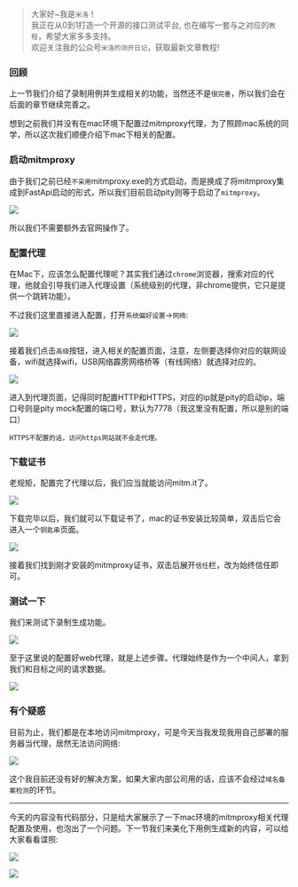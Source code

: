 > 大家好~我是`米洛`！<br/>
> 我正在从0到1打造一个开源的接口测试平台, 也在编写一套与之对应的`教程`，希望大家多多支持。<br/>
> 欢迎关注我的公众号`米洛的测开日记`，获取最新文章教程! 

### 回顾

  上一节我们介绍了录制用例并生成相关的功能，当然还不是`很完善`，所以我们会在后面的章节继续完善之。
  
  想到之前我们并没有在mac环境下配置过mitmproxy代理，为了照顾mac系统的同学，所以这次我们顺便介绍下mac下相关的配置。
  
### 启动mitmproxy

  由于我们之前已经`不采用`mitmproxy.exe的方式启动，而是换成了将mitmproxy集成到FastApi启动的形式，所以我们目前启动pity则等于启动了`mitmproxy`。
  
![](http://oss.pity.fun/picture/20220619125109.png)

  所以我们不需要额外去官网操作了。 
  
### 配置代理

  在Mac下，应该怎么配置代理呢？其实我们通过`chrome`浏览器，搜索对应的代理，他就会引导我们进入代理设置（系统级别的代理，非chrome提供，它只是提供一个跳转功能）。
  
  不过我们这里直接进入配置，打开`系统偏好设置`->`网络`:

![](http://oss.pity.fun/picture/20220619131111.png)

  接着我们点击`高级`按钮，进入相关的配置页面，注意，左侧要选择你对应的联网设备，wifi就选择wifi，USB网络霹雳网络桥等（有线网络）就选择对应的。

![](http://oss.pity.fun/picture/20220619131250.png)

  进入到代理页面，记得同时配置HTTP和HTTPS，对应的ip就是pity的启动ip，端口号则是pity mock配置的端口号，默认为7778（我这里没有配置，所以是别的端口）
  
  `HTTPS不配置的话，访问https网站就不会走代理。`

### 下载证书

  老规矩，配置完了代理以后，我们应当就能访问mitm.it了。

![](http://oss.pity.fun/picture/20220619131553.png)

  下载完毕以后，我们就可以下载证书了，mac的证书安装比较简单，双击后它会进入一个`钥匙串`页面。

![](http://oss.pity.fun/picture/20220619131704.png)

  接着我们找到刚才安装的mitmproxy证书，双击后展开`信任`栏，改为始终信任即可。
  
### 测试一下

  我们来测试下录制生成功能。

![](http://oss.pity.fun/picture/20220619131938.png)

  至于这里说的配置好web代理，就是上述步骤。代理始终是作为一个中间人，拿到我们和目标之间的请求数据。

![](http://oss.pity.fun/picture/Kapture%202022-06-19%20at%2013.21.56.gif)

### 有个疑惑

  目前为止，我们都是在本地访问mitmproxy，可是今天当我发现我用自己部署的服务器当代理，居然无法访问网络:
  
![](http://oss.pity.fun/picture/20220619145154.png)
  
  这个我目前还没有好的解决方案，如果大家内部公司用的话，应该不会经过`域名备案检测`的环节。

---

  今天的内容没有代码部分，只是给大家展示了一下mac环境的mitmproxy相关代理配置及使用，也泡出了一个问题。下一节我们来美化下用例生成新的内容，可以给大家看看谍照:

![](http://oss.pity.fun/picture/20220619152336.png)

![](http://oss.pity.fun/picture/20220619152358.png)


